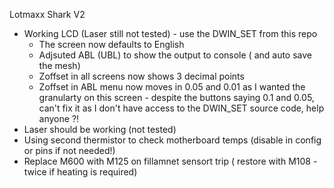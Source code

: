 Lotmaxx Shark V2


* Working LCD (Laser still not tested) - use the DWIN_SET from this repo
    * The screen now defaults to English
    * Adjsuted ABL (UBL) to show the output to console ( and auto save the mesh)
    * Zoffset in all screens now shows 3 decimal points
    * Zoffset in ABL menu now moves in 0.05 and 0.01 as I wanted the granularty on this screen - despite the buttons saying 0.1 and 0.05, can't fix it as I don't have access to the DWIN_SET source code, help anyone ?!
* Laser should be working (not tested)
* Using second thermistor to check motherboard temps (disable in config or pins if not needed!)
* Replace M600 with M125 on fillamnet sensort trip ( restore with M108 - twice if heating is required)

